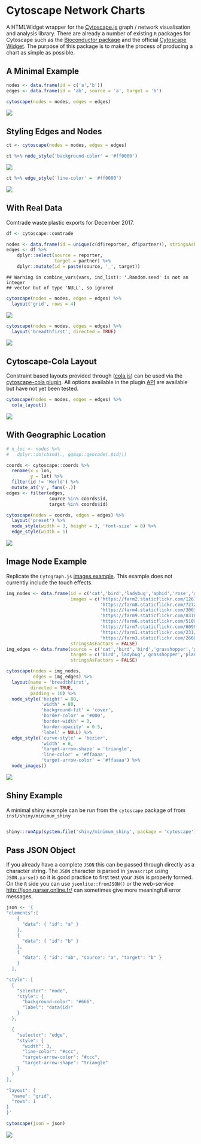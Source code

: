 Cytoscape Network Charts
================

A HTMLWidget wrapper for the [Cytoscape.js](http://js.cytoscape.org/) graph / network visualisation and analysis library. There are already a number of existing `R` packages for Cytoscape such as the [Bioconductor package](https://bioconductor.org/packages/release/bioc/html/RCy3.html) and the official [Cytoscape Widget](https://github.com/cytoscape/r-cytoscape.js). The purpose of this package is to make the process of producing a chart as simple as possible.

A Minimal Example
-----------------

``` r
nodes <- data.frame(id = c('a','b'))
edges <- data.frame(id = 'ab', source = 'a', target = 'b')

cytoscape(nodes = nodes, edges = edges) 
```

![](README_files/figure-markdown_github/min-1.png)

Styling Edges and Nodes
-----------------------

``` r
ct <- cytoscape(nodes = nodes, edges = edges)

ct %>% node_style('background-color' = '#ff0000')
```

![](README_files/figure-markdown_github/style1-1.png)

``` r
ct %>% edge_style('line-color' = '#ff0000')
```

![](README_files/figure-markdown_github/style2-1.png)

With Real Data
--------------

Comtrade waste plastic exports for December 2017.

``` r
df <- cytoscape::comtrade

nodes <- data.frame(id = unique(c(df$reporter, df$partner)), stringsAsFactors = FALSE)
edges <- df %>%
    dplyr::select(source = reporter,
                  target = partner) %>%
    dplyr::mutate(id = paste(source, '_', target))
```

    ## Warning in combine_vars(vars, ind_list): '.Random.seed' is not an integer
    ## vector but of type 'NULL', so ignored

``` r
cytoscape(nodes = nodes, edges = edges) %>% 
  layout('grid', rows = 4)
```

![](README_files/figure-markdown_github/plastics-1.png)

``` r
cytoscape(nodes = nodes, edges = edges) %>% 
  layout('breadthfirst', directed = TRUE)
```

![](README_files/figure-markdown_github/plastics-2.png)

Cytoscape-Cola Layout
---------------------

Constraint based layouts provided through ([cola.js](http://ialab.it.monash.edu/webcola/)) can be used via the [cytoscape-cola plugin](https://github.com/cytoscape/cytoscape.js-cola). All options available in the plugin [API](https://github.com/cytoscape/cytoscape.js-cola#api) are available but have not yet been tested.

``` r
cytoscape(nodes = nodes, edges = edges) %>% 
  cola_layout()
```

![](README_files/figure-markdown_github/cola-1.png)

With Geographic Location
------------------------

``` r
# n_loc <- nodes %>%
#   dplyr::do(cbind(., ggmap::geocode(.$id)))

coords <- cytoscape::coords %>%
  rename(x = lon,
         y = lat) %>%
  filter(id != 'World') %>%
  mutate_at('y', funs(-.))
edges <- filter(edges, 
                source %in% coords$id,
                target %in% coords$id)

cytoscape(nodes = coords, edges = edges) %>% 
  layout('preset') %>%
  node_style(width = 3, height = 3, 'font-size' = 8) %>%
  edge_style(width = 1)
```

![](README_files/figure-markdown_github/location-1.png)

Image Node Example
------------------

Replicate the `Cytograph.js` [images example](http://js.cytoscape.org/demos/images-breadthfirst-layout/). This example does not currently include the touch effects.

``` r
img_nodes <- data.frame(id = c('cat','bird','ladybug','aphid','rose','grasshopper','plant','wheat'),
                        images = c('https://farm2.staticflickr.com/1261/1413379559_412a540d29_b.jpg',
                                   'https://farm8.staticflickr.com/7272/7633179468_3e19e45a0c_b.jpg',
                                   'https://farm4.staticflickr.com/3063/2751740612_af11fb090b_b.jpg',
                                   'https://farm9.staticflickr.com/8316/8003798443_32d01257c8_b.jpg',
                                   'https://farm6.staticflickr.com/5109/5817854163_eaccd688f5_b.jpg',
                                   'https://farm7.staticflickr.com/6098/6224655456_f4c3c98589_b.jpg',
                                   'https://farm1.staticflickr.com/231/524893064_f49a4d1d10_z.jpg',
                                   'https://farm3.staticflickr.com/2660/3715569167_7e978e8319_b.jpg'),
                        stringsAsFactors = FALSE)
img_edges <- data.frame(source = c('cat','bird','bird','grasshopper','grasshopper','ladybug','aphid'),
                        target = c('bird','ladybug','grasshopper','plant','wheat','aphid','rose'),
                        stringsAsFactors = FALSE)

cytoscape(nodes = img_nodes,
          edges = img_edges) %>%
  layout(name = 'breadthfirst',
         directed = TRUE,
         padding = 10) %>%
  node_style('height' = 80,
             'width' = 80,
             'background-fit' = 'cover',
             'border-color' = '#000',
             'border-width' = 3,
             'border-opacity' = 0.5,
             'label' = NULL) %>%
  edge_style('curve-style' = 'bezier',
             'width' = 6,
             'target-arrow-shape' = 'triangle',
             'line-color' = '#ffaaaa',
             'target-arrow-color' = '#ffaaaa') %>%
  node_images()
```

![](README_files/figure-markdown_github/image-1.png)

Shiny Example
-------------

A minimal shiny example can be run from the `cytoscape` package of from `inst/shiny/minimum_shiny`

``` r

shiny::runApp(system.file('shiny/minimum_shiny', package = 'cytoscape'))
```

Pass JSON Object
----------------

If you already have a complete `JSON` this can be passed through directly as a character string. The `JSON` character is parsed in `javascript` using `JSON.parse()` so it is good practice to first test your `JSON` is properly formed. On the `R` side you can use `jsonlite::fromJSON()` or the web-service <http://json.parser.online.fr/> can sometimes give more meaningfull error messages.

``` r
json <- '{
"elements":[
    {
      "data": { "id": "a" } 
    },
    {
      "data": { "id": "b" }
    },
    {
      "data": { "id": "ab", "source": "a", "target": "b" }
    }
  ],

"style": [ 
  {
    "selector": "node",
    "style": {
      "background-color": "#666",
      "label": "data(id)"
    }
  },

  {
    "selector": "edge",
    "style": {
      "width": 3,
      "line-color": "#ccc",
      "target-arrow-color": "#ccc",
      "target-arrow-shape": "triangle"
    }
  }
],

"layout": {
  "name": "grid",
  "rows": 1
}
}'

cytoscape(json = json)
```

![](README_files/figure-markdown_github/json-1.png)
